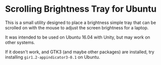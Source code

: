 # Scrolling Brightness Tray for Ubuntu

This is a small utility designed to place a brightness simple tray that can
be scrolled on with the mouse to adjust the screen brightness for a laptop.

It was intended to be used on Ubuntu 16.04 with Unity, but may work on other
systems.

If it doesn't work, and GTK3 (and maybe other packages) are installed, try
installing `gir1.2-appindicator3-0.1` on Ubuntu.

